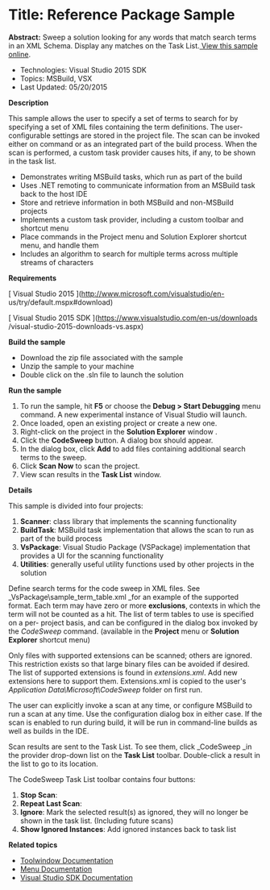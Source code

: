 # Title: Reference Package Sample
**Abstract:** Sweep a solution looking for any words that match search terms
in an XML Schema. Display any matches on the Task List.[ View this sample online](https://github.com/Microsoft/VSSDK-Extensibility-Samples).

* Technologies: Visual Studio 2015 SDK
* Topics: MSBuild, VSX
* Last Updated: 05/20/2015

**Description**

This sample allows the user to specify a set of terms to search for by
specifying a set of XML files containing the term definitions. The user-
configurable settings are stored in the project file. The scan can be invoked
either on command or as an integrated part of the build process. When the scan
is performed, a custom task provider causes hits, if any, to be shown in the
task list.

  * Demonstrates writing MSBuild tasks, which run as part of the build 
  * Uses .NET remoting to communicate information from an MSBuild task back to the host IDE 
  * Store and retrieve information in both MSBuild and non-MSBuild projects 
  * Implements a custom task provider, including a custom toolbar and shortcut menu 
  * Place commands in the Project menu and Solution Explorer shortcut menu, and handle them 
  * Includes an algorithm to search for multiple terms across multiple streams of characters 



**Requirements**

[ Visual Studio 2015 ](http://www.microsoft.com/visualstudio/en-
us/try/default.mspx#download)

[ Visual Studio 2015 SDK ](https://www.visualstudio.com/en-us/downloads
/visual-studio-2015-downloads-vs.aspx)



**Build the sample**

  * Download the zip file associated with the sample 
  * Unzip the sample to your machine 
  * Double click on the .sln file to launch the solution 



**Run the sample**

  1. To run the sample, hit **F5** or choose the **Debug &gt; Start Debugging** menu command. A new experimental instance of Visual Studio will launch. 
  2. Once loaded, open an existing project or create a new one. 
  3. Right-click on the project in the **Solution Explorer** window . 
  4. Click the **CodeSweep** button. A dialog box should appear. 
  5. In the dialog box, click **Add** to add files containing additional search terms to the sweep. 
  6. Click **Scan Now** to scan the project. 
  7. View scan results in the **Task List** window. 



**Details**

This sample is divided into four projects:

  1. **Scanner**: class library that implements the scanning functionality 
  2. **BuildTask**: MSBuild task implementation that allows the scan to run as part of the build process 
  3. **VsPackage**: Visual Studio Package (VSPackage) implementation that provides a UI for the scanning functionality 
  4. **Utilities**: generally useful utility functions used by other projects in the solution 



Define search terms for the code sweep in XML files. See
_VsPackage\sample_term_table.xml _for an example of the supported format. Each
term may have zero or more **exclusions**, contexts in which the term will not
be counted as a hit. The list of term tables to use is specified on a per-
project basis, and can be configured in the dialog box invoked by the
_CodeSweep_ command. (available in the **Project** menu or **Solution
Explorer** shortcut menu)

Only files with supported extensions can be scanned; others are ignored. This
restriction exists so that large binary files can be avoided if desired. The
list of supported extensions is found in _extensions.xml_. Add new extensions
here to support them. Extensions.xml is copied to the user's _Application
Data\Microsoft\CodeSweep_ folder on first run.

The user can explicitly invoke a scan at any time, or configure MSBuild to run
a scan at any time. Use the configuration dialog box in either case. If the
scan is enabled to run during build, it will be run in command-line builds as
well as builds in the IDE.

Scan results are sent to the Task List. To see them, click _CodeSweep _in the
provider drop-down list on the **Task List** toolbar. Double-click a result in
the list to go to its location.

The CodeSweep Task List toolbar contains four buttons:

  1. **Stop Scan**: 
  2. **Repeat Last Scan**: 
  3. **Ignore**: Mark the selected result(s) as ignored, they will no longer be shown in the task list. (Including future scans) 
  4. **Show Ignored Instances**: Add ignored instances back to task list 



**Related topics**

  * [ Toolwindow Documentation ](https://msdn.microsoft.com/en-us/library/bb165390(v=vs.140).aspx)
  * [ Menu Documentation ](https://msdn.microsoft.com/en-us/library/bb165937(v=vs.140).aspx)
  * [ Visual Studio SDK Documentation ](https://msdn.microsoft.com/en-us/library/bb166441(v=vs.140).aspx)



